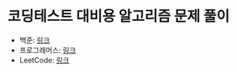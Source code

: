 # 코딩테스트 대비용 알고리즘 문제 풀이

- 백준: [링크](https://boj.kr)
- 프로그래머스: [링크](https://programmers.co.kr)
- LeetCode: [링크](https://leetcode.com)